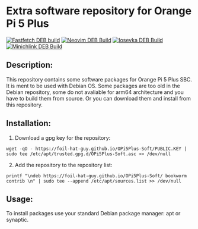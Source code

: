 # Extra software repository for Orange Pi 5 Plus

[![Fastfetch DEB build](https://github.com/foil-hat-guy/OPi5Plus-Soft/actions/workflows/update-fastfetch.yml/badge.svg)](https://github.com/foil-hat-guy/OPi5Plus-Soft/actions/workflows/update-fastfetch.yml)
[![Neovim DEB Build](https://github.com/foil-hat-guy/OPi5Plus-Soft/actions/workflows/update-neovim.yml/badge.svg)](https://github.com/foil-hat-guy/OPi5Plus-Soft/actions/workflows/update-neovim.yml)
[![Iosevka DEB Build](https://github.com/foil-hat-guy/OPi5Plus-Soft/actions/workflows/update-iosevka.yml/badge.svg)](https://github.com/foil-hat-guy/OPi5Plus-Soft/actions/workflows/update-iosevka.yml)
[![Minichlink DEB Build](https://github.com/foil-hat-guy/OPi5Plus-Soft/actions/workflows/update-minichlink.yml/badge.svg)](https://github.com/foil-hat-guy/OPi5Plus-Soft/actions/workflows/update-minichlink.yml)

## Description:

This repository contains some software packages for Orange Pi 5 Plus SBC.
It is ment to be used with Debian OS. Some packages are too old in the Debian
repository, some do not avaliable for arm64 architecture and you have to 
build them from source. Or you can download them and install from this repository.


## Installation:

1. Download a gpg key for the repository:
```
wget -qO - https://foil-hat-guy.github.io/OPi5Plus-Soft/PUBLIC.KEY | sudo tee /etc/apt/trusted.gpg.d/OPi5Plus-Soft.asc >> /dev/null
```

2. Add the repository to the repository list:
```
printf "\ndeb https://foil-hat-guy.github.io/OPi5Plus-Soft/ bookworm contrib \n" | sudo tee --append /etc/apt/sources.list >> /dev/null
```

## Usage:

To install packages use your standard Debian package manager: apt or synaptic.
